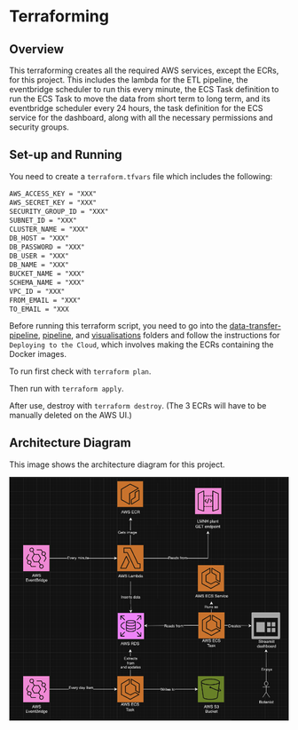 # Terraforming

## Overview

This terraforming creates all the required AWS services, except the ECRs, for this project. This includes the lambda for the ETL pipeline, the eventbridge scheduler to run this every minute, the ECS Task definition to run the ECS Task to move the data from short term to long term, and its eventbridge scheduler every 24 hours, the task definition for the ECS service for the dashboard, along with all the necessary permissions and security groups.

## Set-up and Running

You need to create a `terraform.tfvars` file which includes the following:
```
AWS_ACCESS_KEY = "XXX"
AWS_SECRET_KEY = "XXX"
SECURITY_GROUP_ID = "XXX"
SUBNET_ID = "XXX"
CLUSTER_NAME = "XXX"
DB_HOST = "XXX"
DB_PASSWORD = "XXX"
DB_USER = "XXX"
DB_NAME = "XXX"
BUCKET_NAME = "XXX"
SCHEMA_NAME = "XXX"
VPC_ID = "XXX"
FROM_EMAIL = "XXX"
TO_EMAIL = "XXX
```

Before running this terraform script, you need to go into the [data-transfer-pipeline](../data-transfer-pipeline), [pipeline](../pipeline), and [visualisations](../visualisations) folders and follow the instructions for `Deploying to the Cloud`, which involves making the ECRs containing the Docker images.

To run first check with `terraform plan`.

Then run with `terraform apply`.

After use, destroy with `terraform destroy`. (The 3 ECRs will have to be manually deleted on the AWS UI.)

## Architecture Diagram

This image shows the architecture diagram for this project.

<img src="../assets/lmnh_botany_data_architecture.png" alt="Data Visualisation" width="600"/>
